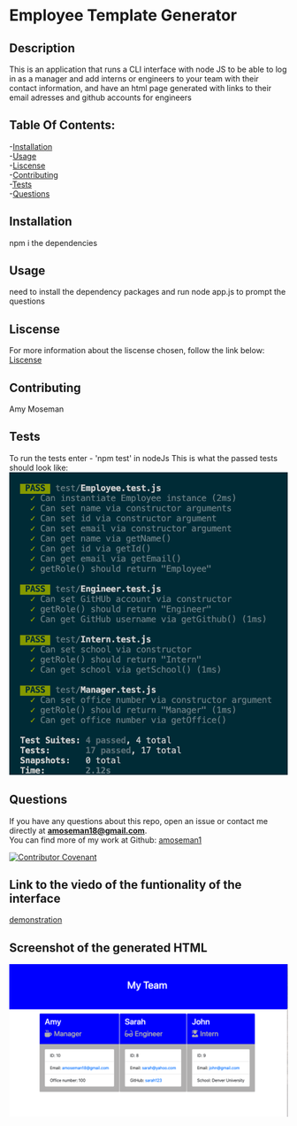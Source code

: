 # Employee Template Generator

## Description

This is an application that runs a CLI interface with node JS to be able to log in as a manager and add interns or engineers to your team with their contact information, and have an html page generated with links to their email adresses and github accounts for engineers

## Table Of Contents:

-[Installation](#Installation) </br> -[Usage](#Usage) </br> -[Liscense](#Liscense) </br> -[Contributing](#Contributing) </br> -[Tests](#Tests) </br> -[Questions](#Questions)

## Installation

npm i the dependencies

## Usage

need to install the dependency packages and run node app.js to prompt the questions

## Liscense

For more information about the liscense chosen, follow the link below:
[Liscense](https://opensource.org/liscenses/MIT)

## Contributing

Amy Moseman

## Tests

To run the tests enter - 'npm test' in nodeJs
This is what the passed tests should look like:
<img src="Assets/tests.png">

## Questions

If you have any questions about this repo, open an issue or contact me directly at **amoseman18@gmail.com**. </br>
You can find more of my work at Github: [amoseman1](https://github.com/amoseman1/)

[![Contributor Covenant](https://img.shields.io/badge/Contributor%20Covenant-v2.0%20adopted-ff69b4.svg)](code_of_conduct.md)

## Link to the viedo of the funtionality of the interface

[demonstration](https://drive.google.com/file/d/1ln3IedVVDCalSRFas2ydxZyAn1Xo69hc/view)

## Screenshot of the generated HTML

<img src="Assets/html.png">
